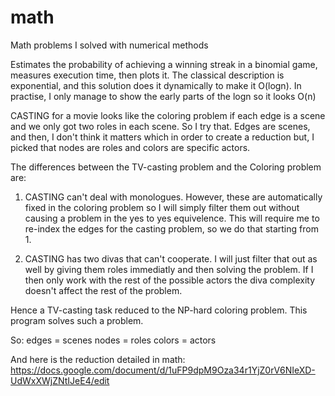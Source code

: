 # math
Math problems I solved with numerical methods

Estimates the probability of achieving a winning streak in a binomial game, measures execution time, then plots it. The classical description is exponential, and this solution does it dynamically to make it O(logn). In practise, I only manage to show the early parts of the logn so it looks O(n)

CASTING for a movie looks like the coloring problem if each edge is a scene and we only got two roles in each scene.
So I try that. Edges are scenes, and then, I don't think it matters which in order to create a reduction but,
I picked that nodes are roles and colors are specific actors.

The differences between the TV-casting problem and the Coloring problem are:
1. CASTING can't deal with monologues. However, these are automatically fixed in the coloring problem so I will
simply filter them out without causing a problem in the yes to yes equivelence. This will require me to re-index
the edges for the casting problem, so we do that starting from 1.

2. CASTING has two divas that can't cooperate. I will just filter that out as well by giving them roles immediatly
and then solving the problem. If I then only work with the rest of the possible actors the diva complexity doesn't
affect the rest of the problem.

Hence a TV-casting task reduced to the NP-hard coloring problem. This program solves such a problem. 

So:
edges = scenes
nodes = roles
colors = actors

And here is the reduction detailed in math:
https://docs.google.com/document/d/1uFP9dpM9Oza34r1YjZ0rV6NIeXD-UdWxXWjZNtIJeE4/edit
